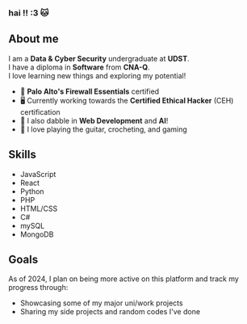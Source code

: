 ### hai !! :3 🐱

## About me
I am a **Data & Cyber Security** undergraduate at **UDST**. <br>
I have a diploma in **Software** from **CNA-Q**. <br>
I love learning new things and exploring my potential!
- 🌱 **Palo Alto's Firewall Essentials** certified
- 🖥 Currently working towards the **Certified Ethical Hacker** (CEH) certification
- 🪷 I also dabble in **Web Development** and **AI**!
- 💛 I love playing the guitar, crocheting, and gaming

## Skills
- JavaScript
- React
- Python
- PHP
- HTML/CSS
- C#
- mySQL
- MongoDB

## Goals
As of 2024, I plan on being more active on this platform and track my progress through:
- Showcasing some of my major uni/work projects
- Sharing my side projects and random codes I've done
<!--
**mryvllnv/mryvllnv** is a ✨ _special_ ✨ repository because its `README.md` (this file) appears on your GitHub profile.

- 🔭 I’m currently working on ...
- 👯 I’m looking to collaborate on ...
- 🤔 I’m looking for help with ...
- 💬 Ask me about ...
- 📫 How to reach me: ...
- 😄 Pronouns: ...
- ⚡ Fun fact: ...
-->
